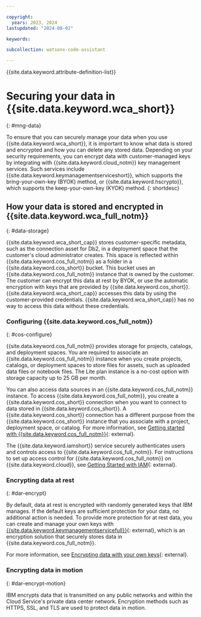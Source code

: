 ```yaml
---

copyright:
  years: 2023, 2024
lastupdated: "2024-08-02"

keywords:

subcollection: watsonx-code-assistant

---
```


{{site.data.keyword.attribute-definition-list}}

# Securing your data in {{site.data.keyword.wca_short}}
{: #mng-data}

To ensure that you can securely manage your data when you use {{site.data.keyword.wca_short}}, it is important to know what data is stored and encrypted and how you can delete any stored data. Depending on your security requirements, you can encrypt data with customer-managed keys by integrating with {{site.data.keyword.cloud_notm}} key management services. Such services include {{site.data.keyword.keymanagementserviceshort}}, which supports the bring-your-own-key (BYOK) method, or {{site.data.keyword.hscrypto}}, which supports the keep-your-own-key (KYOK) method.
{: shortdesc}

## How your data is stored and encrypted in {{site.data.keyword.wca_full_notm}}
{: #data-storage}

{{site.data.keyword.wca_short_cap}} stores customer-specific metadata, such as the connection asset for Db2, in a deployment space that the customer's cloud administrator creates. This space is reflected within {{site.data.keyword.cos_full_notm}} as a folder in a {{site.data.keyword.cos_short}} bucket. This bucket uses an {{site.data.keyword.cos_full_notm}} instance that is owned by the customer. The customer can encrypt this data at rest by BYOK, or use the automatic encryption with keys that are provided by {{site.data.keyword.cos_short}}. {{site.data.keyword.wca_short_cap}} accesses this data by using the customer-provided credentials. {{site.data.keyword.wca_short_cap}} has no way to access this data without these credentials.

### Configuring {{site.data.keyword.cos_full_notm}}
{: #cos-configure}

{{site.data.keyword.cos_full_notm}} provides storage for projects, catalogs, and deployment spaces. You are required to associate an {{site.data.keyword.cos_full_notm}} instance when you create projects, catalogs, or deployment spaces to store files for assets, such as uploaded data files or notebook files. The Lite plan instance is a no-cost option with storage capacity up to 25 GB per month.

You can also access data sources in an {{site.data.keyword.cos_full_notm}} instance. To access {{site.data.keyword.cos_full_notm}}, you create a {{site.data.keyword.cos_short}} connection when you want to connect to data stored in {{site.data.keyword.cos_short}}. A {{site.data.keyword.cos_short}} connection has a different purpose from the {{site.data.keyword.cos_short}} instance that you associate with a project, deployment space, or catalog. For more information, see [Getting started with {{site.data.keyword.cos_full_notm}}](https://cloud.ibm.com/docs/cloud-object-storage?topic=cloud-object-storage-getting-started-cloud-object-storage){: external}.

The {{site.data.keyword.iamshort}} service securely authenticates users and controls access to {{site.data.keyword.cos_full_notm}}. For instructions to set up access control for {{site.data.keyword.cos_full_notm}} on {{site.data.keyword.cloud}}, see [Getting Started with IAM](/docs/cloud-object-storage?topic=cloud-object-storage-iam){: external}.

### Encrypting data at rest
{: #dar-encrypt}

By default, data at rest is encrypted with randomly generated keys that IBM manages. If the default keys are sufficient protection for your data, no additional action is needed. To provide more protection for at rest data, you can create and manage your own keys with [{{site.data.keyword.keymanagementservicefull}}](/docs/key-protect){: external}, which is an encryption solution that securely stores data in {{site.data.keyword.cos_full_notm}}.

For more information, see [Encrypting data with your own keys](/docs/overview?topic=overview-key-encryption){: external}.

### Encrypting data in motion
{: #dar-encrypt-motion}

 IBM encrypts data that is transmitted on any public networks and within the Cloud Service's private data center network. Encryption methods such as HTTPS, SSL, and TLS are used to protect data in motion.


